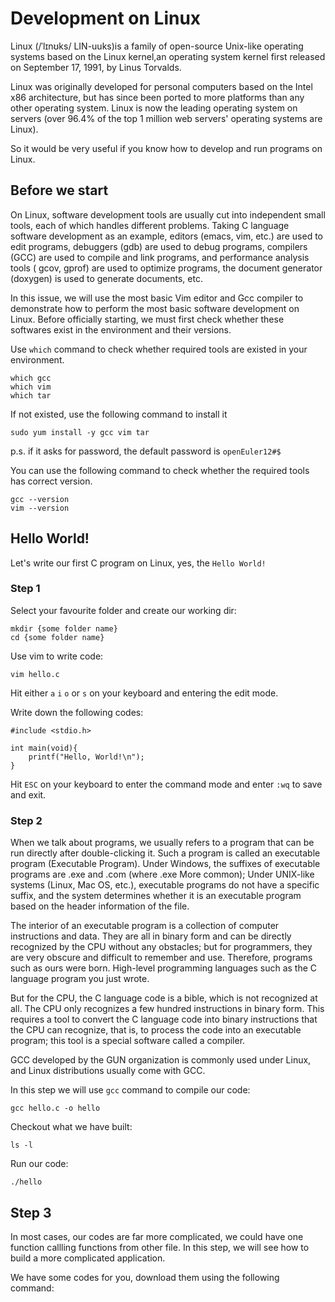 # Development on Linux

Linux (/ˈlɪnʊks/ LIN-uuks)is a family of open-source Unix-like operating systems based on the Linux kernel,an operating system kernel first released on September 17, 1991, by Linus Torvalds.

Linux was originally developed for personal computers based on the Intel x86 architecture, but has since been ported to more platforms than any other operating system. Linux is now the leading operating system on servers (over 96.4% of the top 1 million web servers' operating systems are Linux).

So it would be very useful if you know how to develop and run programs on Linux.

## Before we start

On Linux, software development tools are usually cut into independent small tools, each of which handles different problems. Taking C language software development as an example, editors (emacs, vim, etc.) are used to edit programs, debuggers (gdb) are used to debug programs, compilers (GCC) are used to compile and link programs, and performance analysis tools ( gcov, gprof) are used to optimize programs, the document generator (doxygen) is used to generate documents, etc.

In this issue, we will use the most basic Vim editor and Gcc compiler to demonstrate how to perform the most basic software development on Linux. Before officially starting, we must first check whether these softwares exist in the environment and their versions.

Use `which` command to check whether required tools are existed in your environment.

```
which gcc
which vim
which tar
```

If not existed, use the following command to install it

```
sudo yum install -y gcc vim tar
```

p.s. if it asks for password, the default password is `openEuler12#$`

You can use the following command to check whether the required tools has correct version.

```
gcc --version
vim --version
```

## Hello World!

Let's write our first C program on Linux, yes, the `Hello World!`

### Step 1

Select your favourite folder and create our working dir:

```
mkdir {some folder name}
cd {some folder name}
```

Use vim to write code:

```
vim hello.c
```

Hit either `a` `i` `o` or `s` on your keyboard and entering the edit mode.

Write down the following codes:

```
#include <stdio.h>

int main(void){
    printf("Hello, World!\n");
}
```

Hit `ESC` on your keyboard to enter the command mode and enter `:wq` to save and exit.

### Step 2

When we talk about programs, we usually refers to a program that can be run directly after double-clicking it. Such a program is called an executable program (Executable Program). Under Windows, the suffixes of executable programs are .exe and .com (where .exe More common); Under UNIX-like systems (Linux, Mac OS, etc.), executable programs do not have a specific suffix, and the system determines whether it is an executable program based on the header information of the file.

The interior of an executable program is a collection of computer instructions and data. They are all in binary form and can be directly recognized by the CPU without any obstacles; but for programmers, they are very obscure and difficult to remember and use. Therefore, programs such as ours were born. High-level programming languages such as the C language program you just wrote.

But for the CPU, the C language code is a bible, which is not recognized at all. The CPU only recognizes a few hundred instructions in binary form. This requires a tool to convert the C language code into binary instructions that the CPU can recognize, that is, to process the code into an executable program; this tool is a special software called a compiler.

GCC developed by the GUN organization is commonly used under Linux, and Linux distributions usually come with GCC.

In this step we will use `gcc` command to compile our code:

```
gcc hello.c -o hello
```

Checkout what we have built:

```
ls -l
```

Run our code:

```
./hello
```

## Step 3

In most cases, our codes are far more complicated, we could have one function callling functions from other file. In this step, we will see how to build a more complicated application.

We have some codes for you, download them using the following command:

```

```
